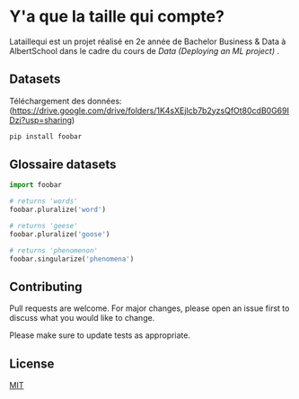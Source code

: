 # Y'a que la taille qui compte?

Lataillequi est un projet réalisé en 2e année de Bachelor Business & Data à AlbertSchool dans le cadre du cours de _Data (Deploying an ML project)_ .

## Datasets

Téléchargement des données: (https://drive.google.com/drive/folders/1K4sXEjIcb7b2yzsQfOt80cdB0G69IDzj?usp=sharing)

```bash
pip install foobar
```

## Glossaire datasets

```python
import foobar

# returns 'words'
foobar.pluralize('word')

# returns 'geese'
foobar.pluralize('goose')

# returns 'phenomenon'
foobar.singularize('phenomena')
```

## Contributing

Pull requests are welcome. For major changes, please open an issue first
to discuss what you would like to change.

Please make sure to update tests as appropriate.

## License

[MIT](https://choosealicense.com/licenses/mit/)
